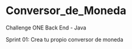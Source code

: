 # Conversor_de_Moneda

Challenge ONE Back End - Java

Sprint 01: Crea tu propio conversor de moneda
